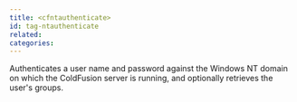 ```yaml
---
title: <cfntauthenticate>
id: tag-ntauthenticate
related:
categories:
---
```


Authenticates a user name and password against the Windows NT domain on which the ColdFusion server is running, and optionally retrieves the user's groups.